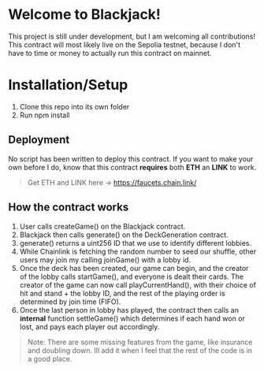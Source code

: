 # Welcome to Blackjack!

This project is still under development, but I am welcoming all contributions! This contract will most likely live on the Sepolia testnet, because I don't have to time or money to actually run this contract on mainnet.

# Installation/Setup

1. Clone this repo into its own folder
2. Run npm install 

## Deployment
No script has been written to deploy this contract. If you want to make your own before I do, know that this contract **requires** both **ETH** an **LINK** to work.
>Get ETH and LINK here -> https://faucets.chain.link/


## How the contract works

1. User calls createGame() on the Blackjack contract.
2. Blackjack then calls generate() on the DeckGeneration contract.
3. generate() returns a uint256 ID that we use to identify different lobbies.
4. While Chainlink is fetching the random number to seed our shuffle, other users may join my calling joinGame() with a lobby id. 
5. Once the deck has been created, our game can begin, and the creator of the lobby calls startGame(), and everyone is dealt their cards. The creator of the game can now call playCurrentHand(), with their choice of hit and stand + the lobby ID, and the rest of the playing order is determined by join time (FIFO).
6. Once the last person in lobby has played, the contract then calls an **internal** function settleGame() which determines if each hand won or lost, and pays each player out accordingly.
>Note: There are some missing features from the game, like insurance and doubling down. Ill add it when I feel that the rest of the code is in a good place.

